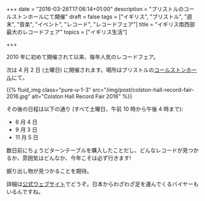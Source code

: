 +++
date = "2016-03-28T17:06:14+01:00"
description = "ブリストルのコールストンホールにて開催"
draft = false
tags = ["イギリス", "ブリストル", "週末", "音楽", "イベント", "レコード", "レコードフェア"]
title = "イギリス南西部最大のレコードフェア"
topics = ["イギリス生活"]

+++

2010 年に初めて開催されて以来、毎年人気のレコードフェア。

次は 4 月 2 日 (土曜日) に開催されます。場所はブリストルの[コールストンホール](http://www.colstonhall.org/about-us/venues/)にて。

<!--more-->

{{% fluid_img class="pure-u-1-3" src="/img/post/colston-hall-record-fair-2016.jpg" alt="Colston Hall Record Fair 2016" %}}

その後の日程は以下の通り (すべて土曜日、午前 10 時から午後 4 時まで):

- 6 月 4 日
- 9 月 3 日
- 11 月 5 日

数日前にちょうどターンテーブルを購入したことだし、どんなレコードが見つかるか、雰囲気はどんなか、今年こそは必ず行きます!

掘り出し物が見つかることを期待。

詳細は[公式ウェブサイト](http://colstonhallrecordfair.co.uk/)でどうぞ。日本からわざわざ足を運んでくるバイヤーもいるんですね。
